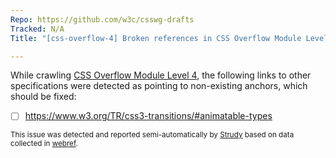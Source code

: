 ```yaml
---
Repo: https://github.com/w3c/csswg-drafts
Tracked: N/A
Title: "[css-overflow-4] Broken references in CSS Overflow Module Level 4"

---
```


While crawling [CSS Overflow Module Level 4](https://drafts.csswg.org/css-overflow-4/), the following links to other specifications were detected as pointing to non-existing anchors, which should be fixed:
* [ ] https://www.w3.org/TR/css3-transitions/#animatable-types

<sub>This issue was detected and reported semi-automatically by [Strudy](https://github.com/w3c/strudy/) based on data collected in [webref](https://github.com/w3c/webref/).</sub>
